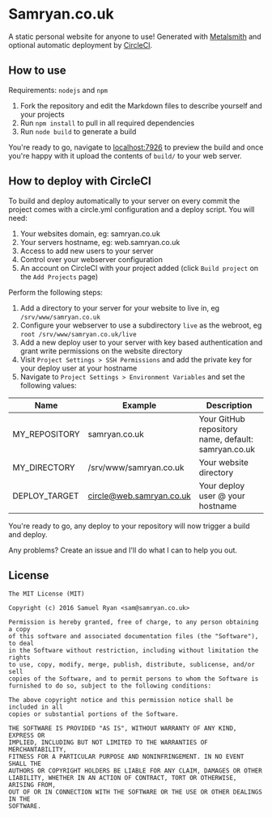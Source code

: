 # Samryan.co.uk

A static personal website for anyone to use! Generated with [Metalsmith](http://metalsmith.io)
and optional automatic deployment by [CircleCI](https://circleci.com/).

## How to use

Requirements: `nodejs` and `npm`

1. Fork the repository and edit the Markdown files to describe yourself and your
projects
2. Run `npm install` to  pull in all required dependencies
3. Run `node build` to generate a build

You're ready to go, navigate to [localhost:7926](http://localhost:7926) to preview
the build and once you're happy with it upload the contents of `build/` to your web
server.

## How to deploy with CircleCI

To build and deploy automatically to your server on every commit the project comes
with a circle.yml configuration and a deploy script. You will need:

1. Your websites domain, eg: samryan.co.uk
2. Your servers hostname, eg: web.samryan.co.uk
3. Access to add new users to your server
4. Control over your webserver configuration
5. An account on CircleCI with your project added (click `Build project` on the `Add Projects` page)

Perform the following steps:

1. Add a directory to your server for your website to live in, eg `/srv/www/samryan.co.uk`
2. Configure your webserver to use a subdirectory `live` as the webroot, eg `root /srv/www/samryan.co.uk/live`
3. Add a new deploy user to your server with key based authentication and grant write permissions on the website directory
4. Visit `Project Settings > SSH Permissions` and add the private key for your deploy user at your hostname
5. Navigate to `Project Settings > Environment Variables` and set the following values:

Name | Example | Description
---- | ----- | -----------
MY_REPOSITORY | samryan.co.uk | Your GitHub repository name, default: samryan.co.uk
MY_DIRECTORY | /srv/www/samryan.co.uk | Your website directory
DEPLOY_TARGET | circle@web.samryan.co.uk | Your deploy user @ your hostname

You're ready to go, any deploy to your repository will now trigger a build and deploy.

Any problems? Create an issue and I'll do what I can to help you out.

## License

```
The MIT License (MIT)

Copyright (c) 2016 Samuel Ryan <sam@samryan.co.uk>

Permission is hereby granted, free of charge, to any person obtaining a copy
of this software and associated documentation files (the "Software"), to deal
in the Software without restriction, including without limitation the rights
to use, copy, modify, merge, publish, distribute, sublicense, and/or sell
copies of the Software, and to permit persons to whom the Software is
furnished to do so, subject to the following conditions:

The above copyright notice and this permission notice shall be included in all
copies or substantial portions of the Software.

THE SOFTWARE IS PROVIDED "AS IS", WITHOUT WARRANTY OF ANY KIND, EXPRESS OR
IMPLIED, INCLUDING BUT NOT LIMITED TO THE WARRANTIES OF MERCHANTABILITY,
FITNESS FOR A PARTICULAR PURPOSE AND NONINFRINGEMENT. IN NO EVENT SHALL THE
AUTHORS OR COPYRIGHT HOLDERS BE LIABLE FOR ANY CLAIM, DAMAGES OR OTHER
LIABILITY, WHETHER IN AN ACTION OF CONTRACT, TORT OR OTHERWISE, ARISING FROM,
OUT OF OR IN CONNECTION WITH THE SOFTWARE OR THE USE OR OTHER DEALINGS IN THE
SOFTWARE.
```
